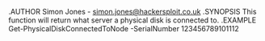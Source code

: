 .AUTHOR
    Simon Jones - simon.jones@hackersploit.co.uk
.SYNOPSIS
    This function will return what server a physical disk is connected to.
.EXAMPLE
    Get-PhysicalDiskConnectedToNode -SerialNumber 123456789101112
